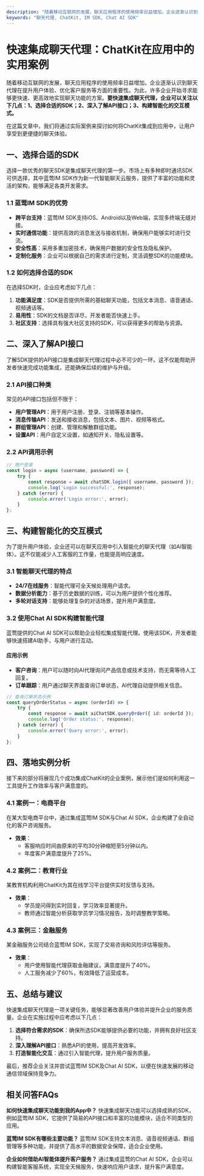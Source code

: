 ```yaml
---
description: "随着移动互联网的发展，聊天应用程序的使用频率日益增加。企业逐渐认识到聊天代理在提升用户体验、优化客户服务等方面的重要性。为此，许多企业开始寻求能够更快速、更高效地实现聊天功能的方案。**要快速集成聊天代理，企业可以关注以下几点：1、选择合适的SDK；2、深入了解API接口；3、构建智能化的交互模式。**"
keywords: "聊天代理, ChatKit, IM SDK, Chat AI SDK"
---
```

# 快速集成聊天代理：ChatKit在应用中的实用案例  

随着移动互联网的发展，聊天应用程序的使用频率日益增加。企业逐渐认识到聊天代理在提升用户体验、优化客户服务等方面的重要性。为此，许多企业开始寻求能够更快速、更高效地实现聊天功能的方案。**要快速集成聊天代理，企业可以关注以下几点：1、选择合适的SDK；2、深入了解API接口；3、构建智能化的交互模式。**

在这篇文章中，我们将通过实际案例来探讨如何将ChatKit集成到应用中，让用户享受到更便捷的聊天体验。

## 一、选择合适的SDK

选择一款优秀的聊天SDK是集成聊天代理的第一步。市场上有多种即时通讯SDK可供选择，其中蓝莺IM SDK作为新一代智能聊天云服务，提供了丰富的功能和灵活的架构，能够满足各类开发需求。

### 1.1 蓝莺IM SDK的优势

- **跨平台支持**：蓝莺IM SDK支持iOS、Android以及Web端，实现多终端无缝对接。
- **实时通信功能**：提供高效的消息发送与接收机制，确保用户能够实时进行交流。
- **安全性高**：采用多重加密技术，确保用户数据的安全性及隐私保护。
- **定制化服务**：企业可以根据自己的需求进行定制，灵活调整SDK的功能模块。

### 1.2 如何选择合适的SDK

在选择SDK时，企业应考虑如下几点：

1. **功能满足度**：SDK是否提供所需的基础聊天功能，包括文本消息、语音通话、视频通话等。
2. **易用性**：SDK的文档是否详尽，开发者能否快速上手。
3. **社区支持**：选择具有强大社区支持的SDK，可以获得更多的帮助与资源。

## 二、深入了解API接口

了解SDK提供的API接口是集成聊天代理过程中必不可少的一环。这不仅能帮助开发者快速完成功能集成，还能确保后续的维护与升级。

### 2.1 API接口种类

常见的API接口包括但不限于：

- **用户管理API**：用于用户注册、登录、注销等基本操作。
- **消息传输API**：发送和接收消息，包括文本、图片、视频等格式。
- **群组管理API**：创建、管理和解散群组功能。
- **设置API**：用户自定义设置，如通知开关、隐私设置等。

### 2.2 API调用示例

```javascript
// 用户登录
const login = async (username, password) => {
    try {
        const response = await chatSDK.login({ username, password });
        console.log('Login successful:', response);
    } catch (error) {
        console.error('Login error:', error);
    }
};
```

## 三、构建智能化的交互模式

为了提升用户体验，企业还可以在聊天应用中引入智能化的聊天代理（如AI智能体）。这不仅能减少人工客服的工作量，也能提高响应速度。

### 3.1 智能聊天代理的特点

- **24/7在线服务**：智能代理可全天候处理用户请求。
- **数据分析能力**：基于历史数据的训练，可以为用户提供个性化推荐。
- **多轮对话支持**：能够处理复杂的对话场景，提升用户满意度。

### 3.2 使用Chat AI SDK构建智能代理

蓝莺提供的Chat AI SDK可以帮助企业轻松集成智能代理。使用该SDK，开发者能够快速搭建AI助手，与用户进行互动。

#### 应用示例

- **客户咨询**：用户可以随时向AI代理询问产品信息或技术支持，而无需等待人工回复。
- **订单跟踪**：用户通过聊天界面查询订单状态，AI代理自动提供相关信息。

```javascript
// 查询订单状态示例
const queryOrderStatus = async (orderId) => {
    try {
        const response = await aiChatSDK.queryOrder({ id: orderId });
        console.log('Order status:', response);
    } catch (error) {
        console.error('Query error:', error);
    }
};
```

## 四、落地实例分析

接下来的部分将展现几个成功集成ChatKit的企业案例，展示他们是如何利用这一工具提升工作效率与客户满意度的。

### 4.1 案例一：电商平台

在某大型电商平台中，通过集成蓝莺IM SDK与Chat AI SDK，企业构建了全自动化的客户咨询服务。

- **效果**：
    - 客服响应时间由原来的平均30分钟缩短至5分钟以内。
    - 年度客户满意度提升了25%。

### 4.2 案例二：教育行业

某教育机构利用ChatKit为其在线学习平台提供实时反馈与支持。

- **效果**：
    - 学员提问得到实时回复，学习效率显著提升。
    - 教师通过智能分析获取学员学习情况报告，及时调整教学策略。

### 4.3 案例三：金融服务

某金融服务公司结合蓝莺IM SDK，实现了交易咨询和风险评估等服务。

- **效果**：
    - 用户使用智能代理获取金融建议，满意度提升了40%。
    - 人工服务减少了60%，有效降低了运营成本。

## 五、总结与建议

快速集成聊天代理是一项关键任务，能够显著改善用户体验并提升企业的服务质量。企业在实施过程中应考虑以下几点：

1. **选择符合需求的SDK**：确保所选SDK能够提供必要的功能，并拥有良好社区支持。
2. **深入理解API接口**：熟悉API的使用，提高开发效率。
3. **打造智能化交互**：通过引入智能代理，提升用户服务质量。

最后，推荐企业关注并尝试蓝莺IM SDK及Chat AI SDK，以便在快速发展的移动通信领域保持竞争力。

## 相关问答FAQs

**如何快速集成聊天功能到我的App中？**
快速集成聊天功能可以选择成熟的SDK，例如蓝莺IM SDK，它提供了简易的API接口和丰富的功能模块，适合不同类型的应用。

**蓝莺IM SDK有哪些主要功能？**
蓝莺IM SDK支持文本消息、语音视频通话、群组管理等多种功能，并提供了高水平的数据安全保障，适合企业使用。

**企业如何借助AI智能体提升客户服务？**
通过集成蓝莺的Chat AI SDK，企业可以构建智能客服系统，实现全天候服务，快速响应用户请求，提升客户满意度。
